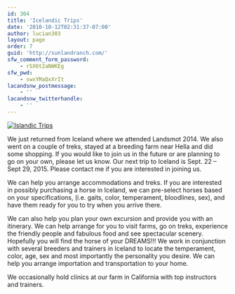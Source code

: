 ```yaml
---
id: 304
title: 'Icelandic Trips'
date: '2010-10-12T02:31:37-07:00'
author: lucian303
layout: page
order: 7
guid: 'http://sunlandranch.com/'
sfw_comment_form_password:
    - rSX6t2aNWKEg
sfw_pwd:
    - swxYMaQxXrIt
lacandsnw_postmessage:
    - ''
lacandsnw_twitterhandle:
    - ''
---
```


[![](http://sunlandranch.com/wp-content/uploads/2010/10/iceland_friends.bmp "Islandic Trips")](http://sunlandranch.com/wp-content/uploads/2010/10/iceland_friends.bmp)

We just returned from Iceland where we attended Landsmot 2014. We also went on a couple of treks, stayed at a breeding farm near Hella and did some shopping. If you would like to join us in the future or are planning to go on your own, please let us know. Our next trip to Iceland is Sept. 22 – Sept 29, 2015. Please contact me if you are interested in joining us.

We can help you arrange accommodations and treks. If you are interested in possibly purchasing a horse in Iceland, we can pre-select horses based on your specifications, (i.e. gaits, color, temperament, bloodlines, sex), and have them ready for you to try when you arrive there.

We can also help you plan your own excursion and provide you with an itinerary. We can help arrange for you to visit farms, go on treks, experience the friendly people and fabulous food and see spectacular scenery. Hopefully you will find the horse of your DREAMS!!! We work in conjunction with several breeders and trainers in Iceland to locate the temperament, color, age, sex and most importantly the personality you desire. We can help you arrange importation and transportation to your home.

We occasionally hold clinics at our farm in California with top instructors and trainers.
